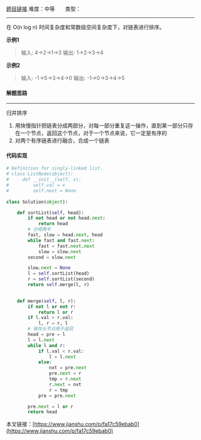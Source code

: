  [题目链接](https://leetcode-cn.com/problems/minimum-path-sum/)
难度：中等          &nbsp;&nbsp;&nbsp;&nbsp;&nbsp;&nbsp;类型：  
***
 在 O(n log n) 时间复杂度和常数级空间复杂度下，对链表进行排序。

 
**示例1**
> 输入: 4->2->1->3
输出: 1->2->3->4

**示例2**
> 输入: -1->5->3->4->0
输出: -1->0->3->4->5

#### 解题思路
***
 归并排序
1. 用快慢指针把链表分成两部分，对每一部分重复这一操作，直到某一部分只存在一个节点，返回这个节点，对于一个节点来说，它一定是有序的
2. 对两个有序链表进行融合，合成一个链表



#### 代码实现
```python
# Definition for singly-linked list.
# class ListNode(object):
#     def __init__(self, x):
#         self.val = x
#         self.next = None
 
class Solution(object):

    def sortList(self, head):
        if not head or not head.next:
            return head
        # 分成两半
        fast, slow = head.next, head
        while fast and fast.next:
            fast = fast.next.next
            slow = slow.next
        second = slow.next

        slow.next = None
        l = self.sortList(head)
        r = self.sortList(second)
        return self.merge(l, r)

     
    def merge(self, l, r):
        if not l or not r:
            return l or r
        if l.val > r.val:
            l, r = r, l
        # 保存头节点用于返回
        head = pre = l
        l = l.next
        while l and r:
            if l.val < r.val:
                l = l.next
            else:
                nxt = pre.next
                pre.next = r
                tmp = r.next
                r.next = nxt
                r = tmp
            pre = pre.next

        pre.next = l or r
        return head
```
本文链接：[https://www.jianshu.com/p/fa17c59ebab0](https://www.jianshu.com/p/fa17c59ebab0)

 
